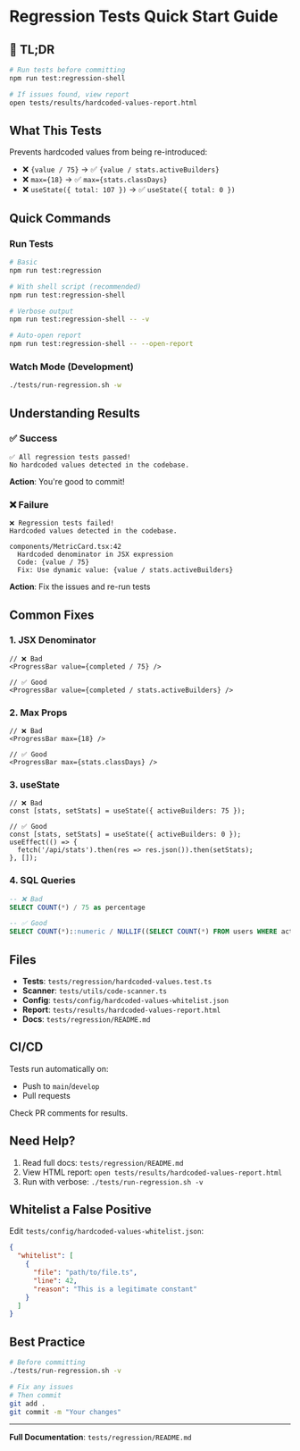 # Regression Tests Quick Start Guide

## 🚀 TL;DR

```bash
# Run tests before committing
npm run test:regression-shell

# If issues found, view report
open tests/results/hardcoded-values-report.html
```

## What This Tests

Prevents hardcoded values from being re-introduced:
- ❌ `{value / 75}` → ✅ `{value / stats.activeBuilders}`
- ❌ `max={18}` → ✅ `max={stats.classDays}`
- ❌ `useState({ total: 107 })` → ✅ `useState({ total: 0 })`

## Quick Commands

### Run Tests

```bash
# Basic
npm run test:regression

# With shell script (recommended)
npm run test:regression-shell

# Verbose output
npm run test:regression-shell -- -v

# Auto-open report
npm run test:regression-shell -- --open-report
```

### Watch Mode (Development)

```bash
./tests/run-regression.sh -w
```

## Understanding Results

### ✅ Success
```
✅ All regression tests passed!
No hardcoded values detected in the codebase.
```
**Action**: You're good to commit!

### ❌ Failure
```
❌ Regression tests failed!
Hardcoded values detected in the codebase.

components/MetricCard.tsx:42
  Hardcoded denominator in JSX expression
  Code: {value / 75}
  Fix: Use dynamic value: {value / stats.activeBuilders}
```
**Action**: Fix the issues and re-run tests

## Common Fixes

### 1. JSX Denominator
```tsx
// ❌ Bad
<ProgressBar value={completed / 75} />

// ✅ Good
<ProgressBar value={completed / stats.activeBuilders} />
```

### 2. Max Props
```tsx
// ❌ Bad
<ProgressBar max={18} />

// ✅ Good
<ProgressBar max={stats.classDays} />
```

### 3. useState
```tsx
// ❌ Bad
const [stats, setStats] = useState({ activeBuilders: 75 });

// ✅ Good
const [stats, setStats] = useState({ activeBuilders: 0 });
useEffect(() => {
  fetch('/api/stats').then(res => res.json()).then(setStats);
}, []);
```

### 4. SQL Queries
```sql
-- ❌ Bad
SELECT COUNT(*) / 75 as percentage

-- ✅ Good
SELECT COUNT(*)::numeric / NULLIF((SELECT COUNT(*) FROM users WHERE active = true), 0) as percentage
```

## Files

- **Tests**: `tests/regression/hardcoded-values.test.ts`
- **Scanner**: `tests/utils/code-scanner.ts`
- **Config**: `tests/config/hardcoded-values-whitelist.json`
- **Report**: `tests/results/hardcoded-values-report.html`
- **Docs**: `tests/regression/README.md`

## CI/CD

Tests run automatically on:
- Push to `main`/`develop`
- Pull requests

Check PR comments for results.

## Need Help?

1. Read full docs: `tests/regression/README.md`
2. View HTML report: `open tests/results/hardcoded-values-report.html`
3. Run with verbose: `./tests/run-regression.sh -v`

## Whitelist a False Positive

Edit `tests/config/hardcoded-values-whitelist.json`:

```json
{
  "whitelist": [
    {
      "file": "path/to/file.ts",
      "line": 42,
      "reason": "This is a legitimate constant"
    }
  ]
}
```

## Best Practice

```bash
# Before committing
./tests/run-regression.sh -v

# Fix any issues
# Then commit
git add .
git commit -m "Your changes"
```

---

**Full Documentation**: `tests/regression/README.md`
